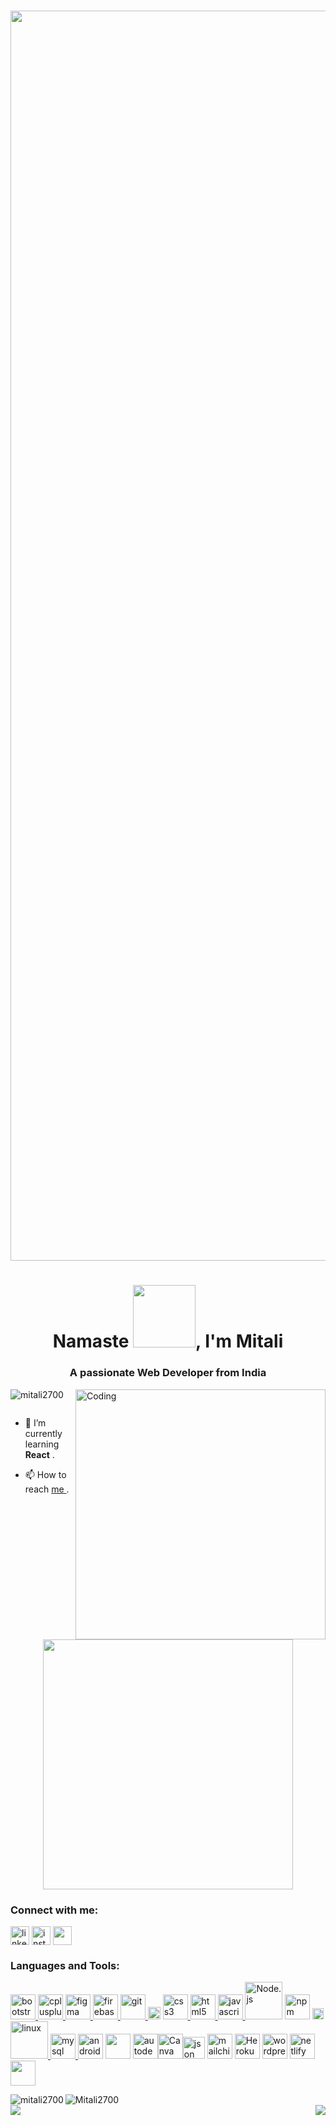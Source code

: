 <h1 align="center">
<img width=2000 src= "https://thumbs.dreamstime.com/b/web-development-concept-person-using-laptop-computer-web-development-concept-person-using-laptop-computer-173653541.jpg">
</h1> 
<h1 align="center">Namaste <img src="https://user-images.githubusercontent.com/78539161/204729399-673f4abd-f87f-4217-b925-acc8cc1dda47.gif" width="100">, I'm Mitali</h1>
<h3 align="center">A passionate Web Developer from India</h3>
<img align="right" alt="Coding" width="400" src="https://res.cloudinary.com/practicaldev/image/fetch/s--2bZIjPGC -/c_limit%2Cf_auto%2Cfl_progressive%2Cq_66%2Cw_880/https://dev-to-uploads.s3.amazonaws.com/i/d4tvukbt5mra37cvwklk.gif">

<p align="left"> <img src="https://komarev.com/ghpvc/?username=mitali2700&label=Profile%20views&color=0e75b6&style=flat" alt="mitali2700" /> </p>

<p align="left"> <a href="https://twitter.com/" target="blank"><img src="https://img.shields.io/twitter/follow/?logo=twitter&style=for-the-badge" alt="" /></a> </p>

- 🌱 I’m currently learning **React** .

- 📫 How to reach <a href="mitalicwa@gmail.com"> me </a>.

<p align="center"><img src="https://user-images.githubusercontent.com/78539161/205105148-1114dedb-3a54-45e4-b36a-758d6d4a85b5.gif" width="400"></p>



<h3 align="left">Connect with me:</h3>
<p align="left">
<a href="https://www.linkedin.com/in/mitali-gupta-506a69208/" target="blank"><img align="center" src="https://user-images.githubusercontent.com/78539161/205430215-c332fb17-1392-41a2-8b73-b32f1ae20acc.png" alt="linkedin" height="30" width="30" /></a>  <a href="https://instagram.com/mitalii27" target="blank"><img align="center" src="https://user-images.githubusercontent.com/78539161/205430294-f935c53a-f023-42eb-9814-c3da4dcda038.jpeg" alt="insta" height="30" width="30" /></a>  <a href="https://replit.com/@MITALIGUPTA" target="blank"><img align= "center" src="https://user-images.githubusercontent.com/78539161/181254713-cd647b34-ecdc-45c9-81d5-05803a562e11.png"  height="30" width="30" /></a>
</p>


<h3 align="left">Languages and Tools:</h3>
<p align="left"> <a href="https://getbootstrap.com" target="_blank" rel="noreferrer"> <img src="https://user-images.githubusercontent.com/78539161/205430417-53ce1026-6dee-4cf0-9c2d-36c66d55fc3a.png" alt="bootstrap" width="40" height="40"/> </a> <a href="https://www.w3schools.com/cpp/" target="_blank" rel="noreferrer"> <img src="https://user-images.githubusercontent.com/78539161/205430486-57d6bb88-8a1f-4c87-af51-bfe6fa67f8f2.png" alt="cplusplus" width="40" height="40"/> </a>  <a href="https://www.figma.com/" target="_blank" rel="noreferrer"> <img src="https://www.vectorlogo.zone/logos/figma/figma-icon.svg" alt="figma" width="40" height="40"/> </a> <a href="https://firebase.google.com/" target="_blank" rel="noreferrer"> <img src="https://www.vectorlogo.zone/logos/firebase/firebase-icon.svg" alt="firebase" width="40" height="40"/> </a> <a href="https://git-scm.com/" target="_blank" rel="noreferrer"> <img src="https://www.vectorlogo.zone/logos/git-scm/git-scm-icon.svg" alt="git" width="40" height="40"/> </a> 
  <a href="https://jquery.com/" target="_blank" rel="noreferrer"><img src="https://user-images.githubusercontent.com/78539161/179682340-fcb86e2b-bdbe-4c52-a827-a12e669a58a3.png" alt="jQuery" width="20" height="20"></a> 
<a href="https://www.w3schools.com/css/" target="_blank" rel="noreferrer"> <img src="https://user-images.githubusercontent.com/78539161/205430554-8690335c-4ea8-46b8-b595-adc9d9cca5be.png" alt="css3" width="40" height="40"/> </a>
<a href="https://www.w3.org/html/" target="_blank" rel="noreferrer"> <img src="https://user-images.githubusercontent.com/78539161/205430590-e11ec120-e466-4ae4-9466-54c0b461c4ea.png" alt="html5" width="40" height="40"/> </a> <a href="https://developer.mozilla.org/en-US/docs/Web/JavaScript" target="_blank" rel="noreferrer"> <img src="https://user-images.githubusercontent.com/78539161/205430648-0559041d-cdfc-4448-b378-9d41661a300c.png" alt="javascript" width="40" height="40"/> </a>
<a href="https://nodejs.org/api/" target="_blank" rel="noreferrer"><img src="https://upload.wikimedia.org/wikipedia/commons/thumb/d/d9/Node.js_logo.svg/128px-Node.js_logo.svg.png" alt="Node.js" width="60"></a>
<a href="https://www.npmjs.com/" target="_blank" rel="noreferrer"><img src="https://user-images.githubusercontent.com/78539161/180617223-47849d60-5538-43b7-8474-77d9db58728b.png" alt="npm" width="40"></a>
<a href="https://expressjs.com/" target="_blank" rel="noreferrer"><img src="https://user-images.githubusercontent.com/78539161/180755429-687cd845-0559-4140-9069-4a453ac307b7.png" alt="Express.js" height="18"></a> <a href="https://www.linux.org/" target="_blank" rel="noreferrer"> <img src="https://user-images.githubusercontent.com/78539161/205430727-1dbf42e5-62b2-4de2-a3bd-b15f0c93fcec.png" alt="linux" width="60" /> </a> 
  <a href="https://www.mysql.com/" target="_blank" rel="noreferrer"> <img src="https://user-images.githubusercontent.com/78539161/205430815-f86adda5-7181-4298-a625-05d187750326.png" alt="mysql" width="40" height="40"/> </a>
<a href="https://developer.android.com/docs" target="_blank" rel="noreferrer"><img src="https://user-images.githubusercontent.com/78539161/205430813-26e9e699-5702-41c6-a59e-d9cb5a47a593.png" alt="android" width="40" height="40" style="max-width: 100%;"></a>
<a href="https://hyper.is/" target="_blank" rel="noreferrer"><img src="https://user-images.githubusercontent.com/78539161/180262577-2538fca2-5701-4db4-a2fd-0871adc4af84.svg" width="40" height="40"></a>
<a href="https://www.autodesk.com/products/fusion-360/overview" target="_blank" rel="noreferrer"><img src="https://user-images.githubusercontent.com/78539161/179355291-0f7b3dae-ad47-4186-8371-f33ccdd192ff.svg" alt="autodesk-fusion360" width="40" height="40"></a><a href="https://www.canva.com/" target="_blank" rel="noreferrer"><img src="https://user-images.githubusercontent.com/78539161/179355900-a860afe3-ba63-4256-a7b4-760c0f416a7c.png" alt="Canva" width="40" height="40"></a><a><img src="https://user-images.githubusercontent.com/78539161/181601993-fd3ccb96-efe3-442b-94f4-49a72e37c521.png" alt="json" width="35"></a> <a href= "https://mailchimp.com/" target="_blank" rel="noreferrer"><img src="https://user-images.githubusercontent.com/78539161/184526403-99aff1c2-b247-48c7-812e-285d012aa03a.png" alt="mailchimp" height="40"></a>
  <a href="https://www.heroku.com/" target="_blank" rel="noreferrer"><img src="https://user-images.githubusercontent.com/78539161/184587332-c207b71c-0acc-4455-995d-3d9e34e2187f.png" alt="Heroku" width="40" height="40"></a>
<a href="https://wordpress.org/" target="_blank" rel="noreferrer"><img src="https://user-images.githubusercontent.com/78539161/191458785-b3f513f0-89b0-4951-8c06-5ebd8a16e67d.png" alt="wordpress.org" width="40" ></a>
<a href="https://www.netlify.com/" target="_blank" rel="noreferrer"><img src="https://user-images.githubusercontent.com/78539161/204562269-ab9315c1-fbc7-467c-a41a-bfc05f23f244.jpeg" alt="netlify" width="40" ></a>
<a><img src="https://user-images.githubusercontent.com/78539161/205732559-adee8272-c55d-459a-a4bf-61696d019b56.png" width="40"></a>
</p>


<img align="left" src="https://github-readme-stats.vercel.app/api/top-langs?username=mitali2700&show_icons=true&locale=en&layout=compact&theme=gruvbox" alt="mitali2700" /> <img align="center" src="https://github-readme-stats.vercel.app/api?username=mitali2700&show_icons=true&locale=en&repo=github-readme-stats&cache_seconds=86400&theme=gruvbox" alt="Mitali2700" /><br> 
<img src="https://github-readme-streak-stats.herokuapp.com?user=mitali2700&theme=gruvbox"> <img src="https://user-images.githubusercontent.com/78539161/205430997-36548f42-eae7-448b-973e-2c0256f98cb2.gif" align="right">
